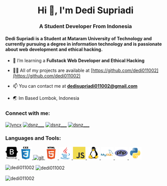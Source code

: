 
<h1 align="center">Hi 👋, I'm Dedi Supriadi</h1>
<h3 align="center">A Student Developer From Indonesia</h3>
<h4>Dedi Supriadi is a Student at Mataram University of Technology and currently pursuing a degree in information technology and is passionate about web development and ethical hacking.</h4>

<!-- <p align="left">  </p> -->

- 🧠 I’m learning a **Fullstack Web Developer and Ethical Hacking**

- 👨‍💻 All of my projects are available at [https://github.com/dedi011002](https://github.com/dedi011002)

- 📫 You can contact me at **dedisupriadi011002@gmail.com**
- 🌏 Im Based Lombok, Indonesia


<h3 align="left">Connect with me:</h3>
<p align="left">
<a href="https://facebook.com/Lyncx" target="_blank"><img align="center" src="https://raw.githubusercontent.com/rahuldkjain/github-profile-readme-generator/master/src/images/icons/Social/facebook.svg" alt="lyncx" height="30" width="40" /></a>
<a href="https://instagram.com/dsnz___" target="_blank"><img align="center" src="https://raw.githubusercontent.com/rahuldkjain/github-profile-readme-generator/master/src/images/icons/Social/instagram.svg" alt="dsnz___" height="30" width="40" /></a>
<a href="https://github.com/dedi011002" target="_blank"><img align="center" src="https://raw.githubusercontent.com/rahuldkjain/github-profile-readme-generator/master/src/images/icons/Social/github.svg" alt="dsnz___" height="30" width="40" /></a>
<a href="https://wa.me/+6281770865184" target="_blank"><img align="center" src="https://raw.githubusercontent.com/rahuldkjain/github-profile-readme-generator/master/src/images/icons/Social/whatsapp.svg" alt="dsnz___" height="30" width="40" /></a>
</p>

<h3 align="left">Languages and Tools:</h3>
<p align="left"> <a href="https://getbootstrap.com" target="_blank" rel="noreferrer"> <img src="https://raw.githubusercontent.com/devicons/devicon/master/icons/bootstrap/bootstrap-plain-wordmark.svg" alt="bootstrap" width="40" height="40"/> </a> <a href="https://www.w3schools.com/css/" target="_blank" rel="noreferrer"> <img src="https://raw.githubusercontent.com/devicons/devicon/master/icons/css3/css3-original-wordmark.svg" alt="css3" width="40" height="40"/> </a> <a href="https://git-scm.com/" target="_blank" rel="noreferrer"> <img src="https://www.vectorlogo.zone/logos/git-scm/git-scm-icon.svg" alt="git" width="40" height="40"/> </a> <a href="https://www.w3.org/html/" target="_blank" rel="noreferrer"> <img src="https://raw.githubusercontent.com/devicons/devicon/master/icons/html5/html5-original-wordmark.svg" alt="html5" width="40" height="40"/> </a> <a href="https://www.java.com" target="_blank" rel="noreferrer"> <img src="https://raw.githubusercontent.com/devicons/devicon/master/icons/java/java-original.svg" alt="java" width="40" height="40"/> </a> <a href="https://developer.mozilla.org/en-US/docs/Web/JavaScript" target="_blank" rel="noreferrer"> <img src="https://raw.githubusercontent.com/devicons/devicon/master/icons/javascript/javascript-original.svg" alt="javascript" width="40" height="40"/> </a> <a href="https://www.linux.org/" target="_blank" rel="noreferrer"> <img src="https://raw.githubusercontent.com/devicons/devicon/master/icons/linux/linux-original.svg" alt="linux" width="40" height="40"/> </a> <a href="https://www.mysql.com/" target="_blank" rel="noreferrer"> <img src="https://raw.githubusercontent.com/devicons/devicon/master/icons/mysql/mysql-original-wordmark.svg" alt="mysql" width="40" height="40"/> </a>  </a> <a href="https://www.php.net" target="_blank" rel="noreferrer"> <img src="https://raw.githubusercontent.com/devicons/devicon/master/icons/php/php-original.svg" alt="php" width="40" height="40"/> </a> <a href="https://www.python.org" target="_blank" rel="noreferrer"> <img src="https://raw.githubusercontent.com/devicons/devicon/master/icons/python/python-original.svg" alt="python" width="40" height="40"/> </a> </p>

<p><img align="left" src="https://github-readme-stats.vercel.app/api/top-langs?username=dedi011002&show_icons=true&locale=en&layout=compact" alt="dedi011002" /></p>

<p>&nbsp;<img align="center" src="https://github-readme-stats.vercel.app/api?username=dedi011002&show_icons=true&locale=en" alt="dedi011002" /></p>

<p><img align="center" src="https://github-readme-streak-stats.herokuapp.com/?user=dedi011002&" alt="dedi011002" /></p>
